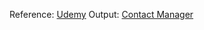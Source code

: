 Reference: [Udemy](https://www.udemy.com/react-front-to-back)
Output: [Contact Manager](https://kenzoukenzou.github.io/React-SPA/#/)
